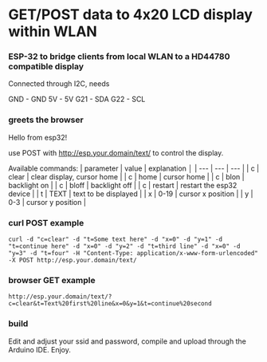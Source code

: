 GET/POST data to 4x20 LCD display within WLAN
=============================================

### ESP-32 to bridge clients from local WLAN to a HD44780 compatible display

Connected through I2C, needs 

GND - GND
5V  - 5V
G21 - SDA
G22 - SCL

### greets the browser

Hello from esp32!

use POST with http://esp.your.domain/text/ to control the display.

Available commands:
| parameter | value   | explanation                │
| ---       | ---     | ---                        |
| c         | clear   | clear display, cursor home |
| c         | home    | cursor home                |
| c         | blon    | backlight on               |
| c         | bloff   | backlight off              |
| c         | restart | restart the esp32 device   |
| t         | TEXT    | text to be displayed       |
| x         | 0-19    | cursor x position          |
| y         | 0-3     | cursor y position          |


### curl POST example
```
curl -d "c=clear" -d "t=Some text here" -d "x=0" -d "y=1" -d "t=continue here" -d "x=0" -d "y=2" -d "t=third line" -d "x=0" -d "y=3" -d "t=four" -H "Content-Type: application/x-www-form-urlencoded" -X POST http://esp.your.domain/text/
```

### browser GET example
```
http://esp.your.domain/text/?c=clear&t=Text%20first%20line&x=0&y=1&t=continue%20second
```

### build

Edit and adjust your ssid and password, compile and upload through the Arduino IDE. Enjoy.

